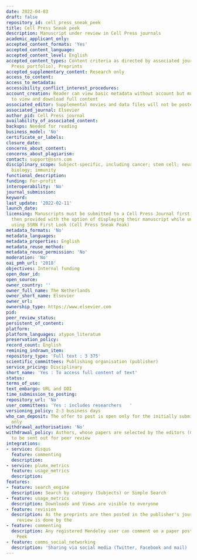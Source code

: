 ```yaml
---
date: 2022-04-03
draft: false
repository_id: cell_press_sneak_peek
title: Cell Press Sneak peek
description: Manuscript under review in Cell Press journals
academic_applicant_only:
accepted_content_formats: 'Yes'
accepted_content_language:
accepted_content_level: English
accepted_content_types: Content criteria as directed by associated journal(s) (Cell
  Press portfolio), Preprints
accepted_supplementary_content: Research only
access_to_content:
access_to_metadata:
accessibility_conflict_interest_procedures:
account_creation: Reader can view basic metadata without account but must register
  to view and download full content
associated_editor: Supplemental movies and data files will not be posted.
associated_journal: Elsevier
author_pid: Cell Press journal
availability_of_associated_content:
backups: Needed for reading
business_model: 'No'
certificate_or_labels:
closure_date:
concerns_about_content:
concerns_about_plagiarism:
contact: support@ssrn.com
disciplinary_scope: Subject-specific, including cancer; stem cell; neuron; cell development;
  biology; immunity
functional_description:
funding: For-profit
interoperability: 'No'
journal_submission:
keyword:
last_update: '2022-02-11'
launch_date:
licensing: Manuscripts must be submitted to a Cell Press Journal first, authors are
  then provided with the option of displaying their manuscript while under review
  using SSRN First Look (Cell Press Sneak Peak)
metadata_formats: 'No'
metadata_languages:
metadata_properties: English
metadata_reuse_method:
metadata_reuse_permission: 'No'
moderation: 'No'
oai_pmh_url: '2018'
objectives: Internal funding
open_doar_id:
open_source:
owner_country: ''
owner_full_name: The Netherlands
owner_short_name: Elsevier
owner_url:
ownership_type: https://www.elsevier.com
pid:
peer_review_status:
persistent_of_content:
platform:
platform_languages: atypon_literatum
preservation_policy:
record_count: English
remining_indrawn_item:
repository_type: 'Full text : 3 375'
scientific_committees: Publishing organisation (publisher)
service_pricing: Disciplinary
short_name: 'Yes : To access full content of text'
status:
terms_of_use:
text_embargo: URL and DOI
time_submission_to_posting:
repository_url: 'No'
user_committees: 'Yes : includes researchers   '
versioning_policy: 2-3 business days
who_can_deposit: The offer to post is open only for the initially submitted manuscript
  only
withdrawal_authorisation: 'No'
withdrawal_policy: Authors, whose papers are selected by the editors (Cell Press )
  to be sent out for peer review
integrations:
- service: disqus
  feature: commenting
  description:
- service: plumx_metrics
  feature: usage_metrics
  description:
features:
- feature: search_engine
  description: Search by category (Subjects) or Simple Search
- feature: usage_metrics
  description: Downloads and Views are visible to everyone
- feature: revision
  description: As the preprints are then posted in the publisher's journals, the peer
    review is done by the
- feature: commenting
  description: Any registered Mendeley user can comment on a paper posted in Sneak
    Peek
- feature: comms_social_networking
  description: 'Sharing via social media (Twitter, Facebook and mail)      '
---
```



